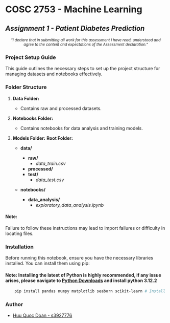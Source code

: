 # COSC 2753 - Machine Learning

## *Assignment 1 - Patient Diabetes Prediction*

<center><em><sub>"I declare that in submitting all work for this assessment I have read, understood and agree to the content and expectations of the Assessment declaration."</sub></em></center>

### Project Setup Guide

This guide outlines the necessary steps to set up the project structure for managing datasets and notebooks effectively.

### Folder Structure

1. **Data Folder:**
   - Contains raw and processed datasets.

2. **Notebooks Folder:**
   - Contains notebooks for data analysis and training models.

3. **Models Folder:**
    **Root Folder:**

    - **data/**
        - **raw/**
            - *data_train.csv*
        - **processed/**
        - **test/**
            - *data_test.csv*

    - **notebooks/**
        - **data_analysis/**
            - *exploratory_data_analysis.ipynb*

#### **Note:**

Failure to follow these instructions may lead to import failures or difficulty in locating files.

### Installation

Before running this notebook, ensure you have the necessary libraries installed. You can install them using pip:

#### **Note**: Installing the latest of Python is highly recommended, if any issue arises, please navigate to [Python Downloads](https://www.python.org/downloads/) and install python 3.12.2

```bash
    pip install pandas numpy matplotlib seaborn scikit-learn # Install libraries latest version
```

### Author

- [Huu Quoc Doan - s3927776](https://github.com/Mudoker)
